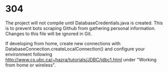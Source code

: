 # 304

The project will not compile until DatabaseCredentials.java is created. This is to prevent bots scraping Github from gathering personal information. Changes to this file will be ignored in Git.

If developing from home, create new connections with DatabaseConnection.createLocalConnection() and configure your environment following http://www.cs.ubc.ca/~hazra/tutorials/JDBC/jdbc1.html under "Working from home or wireless".
